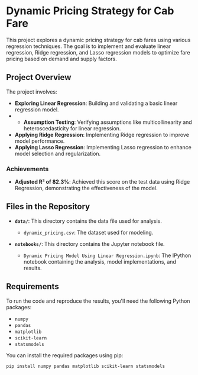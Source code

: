 # Dynamic Pricing Strategy for Cab Fare

This project explores a dynamic pricing strategy for cab fares using various regression techniques. The goal is to implement and evaluate linear regression, Ridge regression, and Lasso regression models to optimize fare pricing based on demand and supply factors.

## Project Overview

The project involves:
- **Exploring Linear Regression**: Building and validating a basic linear regression model.
- - **Assumption Testing**: Verifying assumptions like multicollinearity and heteroscedasticity for linear regression.
- **Applying Ridge Regression**: Implementing Ridge regression to improve model performance.
- **Applying Lasso Regression**: Implementing Lasso regression to enhance model selection and regularization.

### Achievements
- **Adjusted R² of 82.3%**: Achieved this score on the test data using Ridge Regression, demonstrating the effectiveness of the model.

## Files in the Repository

- **`data/`**: This directory contains the data file used for analysis. 
  - `dynamic_pricing.csv`: The dataset used for modeling.

- **`notebooks/`**: This directory contains the Jupyter notebook file.
  - `Dynamic Pricing Model Using Linear Regression.ipynb`: The IPython notebook containing the analysis, model implementations, and results.

## Requirements

To run the code and reproduce the results, you'll need the following Python packages:

- `numpy`
- `pandas`
- `matplotlib`
- `scikit-learn`
- `statsmodels`

You can install the required packages using pip:

```bash
pip install numpy pandas matplotlib scikit-learn statsmodels
